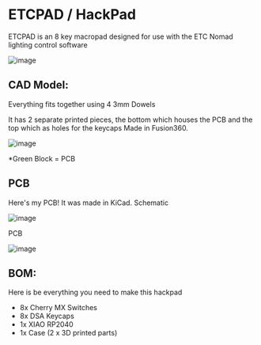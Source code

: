 # ETCPAD / HackPad

ETCPAD is an 8 key macropad designed for use with the ETC Nomad lighting control software

![image](https://github.com/user-attachments/assets/9989957c-2fc6-4302-bbc5-2fadd5ed2010)

## CAD Model:
Everything fits together using 4 3mm Dowels

It has 2 separate printed pieces, the bottom which houses the PCB and the top which as holes for the keycaps
Made in Fusion360.

![image](https://github.com/user-attachments/assets/0006b774-b1cc-4165-b78a-445fb8992d99)

*Green Block = PCB

## PCB
Here's my PCB! It was made in KiCad.
Schematic

![image](https://github.com/user-attachments/assets/502de906-96ab-4984-a0d6-422970f44745)

PCB

![image](https://github.com/user-attachments/assets/b234b011-2b19-438c-aaac-edcf57ccbe0c)

## BOM:
Here is be everything you need to make this hackpad

- 8x Cherry MX Switches
- 8x DSA Keycaps
- 1x XIAO RP2040
- 1x Case (2 x 3D printed parts)
